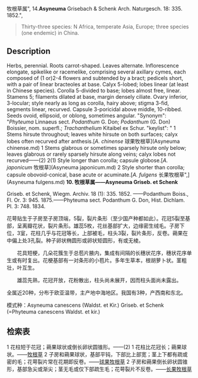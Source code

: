 牧根草属",
14.**Asyneuma** Grisebach & Schenk Arch. Naturgesch. 18: 335. 1852.",

> Thirty-three species: N Africa, temperate Asia, Europe; three species (one endemic) in China.

## Description
Herbs, perennial. Roots carrot-shaped. Leaves alternate. Inflorescence elongate, spikelike or racemelike, comprising several axillary cymes, each composed of (1 or)2-4 flowers and subtended by a bract; pedicels short, with a pair of linear bracteoles at base. Calyx 5-lobed; lobes linear (at least in Chinese species). Corolla 5-divided to base; lobes almost free, linear. Stamens 5; filaments dilated at base, margin densely ciliate. Ovary inferior, 3-locular; style nearly as long as corolla, hairy above; stigma 3-fid, segments linear, recurved. Capsule 3-poricidal above middle, 10-ribbed. Seeds ovoid, ellipsoid, or oblong, sometimes angular.
  "Synonym": "*Phyteuma* Linnaeus sect. *Podanthum* G. Don; *Podanthum* (G. Don) Boissier, nom. superfl.; *Trachanthelium* Kitaibel ex Schur.
  "keylist": "
1 Stems hirsute throughout; leaves white hirsute on both surfaces; calyx lobes often recurved after anthesis.[*A. chinense* 球果牧根草](Asyneuma chinense.md)
1 Stems glabrous or sometimes sparsely hirsute only below; leaves glabrous or rarely sparsely hirsute along veins; calyx lobes not recurved——(2)
2(1) Style longer than corolla; capsule globose.[*A. japonicum* 牧根草](Asyneuma japonicum.md)
2 Style shorter than corolla; capsule obovoid-conical, base acute or acuminate.[*A. fulgens* 长果牧根草",](Asyneuma fulgens.md)
**10. 牧根草属——Asyneuma Griseb. et Schenk**

Griseb. et Schenk, Wiegm. Archiv. 18 (1): 335. 1852. ——Podanthum Boiss., Fl. Or. 3: 945. 1875.——Phyteuma sect. Podanthum G. Don, Hist. Dichlam. Pl. 3: 748. 1834.

花萼贴生于子房至子房顶端，5裂，裂片条形（至少国产种都如此）。花冠5裂至基部，呈离瓣花状，裂片条形。雄蕊5枚，花丝基部扩大，边缘密生绒毛。子房下位，3室，花柱几乎与花冠等长，上部被毛，柱头3裂，裂片条形，反卷。蒴果在中偏上处3孔裂。种子卵状椭圆形或卵状矩圆形，有或无棱。
<p style='text-indent:28px'>花具短梗，几朵花簇生于总苞片腋内，集成有间隔的长穗状花序，穗状花序单生或有时复出。花梗基部有一对条形的小苞片。多年生草本，根胡萝卜状。茎粗壮，叶互生。
<p style='text-indent:28px'>雄蕊先熟，花冠开放，花粉散出，柱头尚未展开，因而柱头面尚未露出。

全属近20种，分布于欧亚温带，主产地中海地区。我国有3种，产西南和东北。

模式种：Asyneuma canescens (Waldst. et Kir.) Griseb. et Schenk (=Phyteuma canescens Waldst. et kir.)

## 检索表

1 花柱短于花冠；蒴果球状或倒长卵状圆锥形。——(2)
1 花柱比花冠长；蒴果球状。——[牧根草](Asyneuma%20japonicum.md)
2 子房和蒴果球状，基部平钝，下部比上部宽；茎上下都有疏或密的毛；花萼裂片常在花期即反卷。——[球果牧根草](Asyneuma%20chinense.md)
2 子房和蒴果倒长卵状圆锥形，基部急尖或渐尖；茎无毛或仅下部疏生毛；花萼裂片不反卷。——[长果牧根草](Asyneuma%20fulgens.md)
